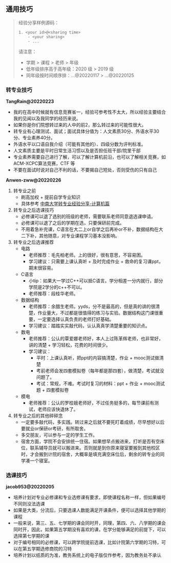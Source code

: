 ## 通用技巧

> 经验分享样例源码：
>
> ```
> 1. <your id>@<sharing time>
>     - <your sharing>
>     - ...
> ```
> 请注意：
> - 学期 > 课程 > 老师 > 年级
> - 低年级排序高于高年级：2020 级 > 2019 级
> - 同年级按时间顺序排：...@20220117 > ...@20220125

### 转专业技巧

**TangRain@20220223**

- 我的在高中时候就有信息竞赛省一，经验可参考性不太大，所以经验主要结合我的见闻以及我同学的经历来说。
- 如果你是你们院想转过来的人中的前2，那么转过来的可能性很大。
- 转专业有心理测试、面试；面试具体分值为：人文素质30分、外语水平30分、专业素养40分。
- 外语水平以口语自我介绍（可能有其他的）、四级分数为评判标准。
- 人文素质主要是平时日常生活习惯以及是否担任班干部/院里干部
- 专业素养需要自己进行了解，可以了解计算机前沿，也可以了解相关竞赛，如 ACM-XCPC算法竞赛，CTF 等
- 不要在面试时说对自己不利的话，不要揭自己短处，否则受伤的只有自己

**Anwen-zww@20220226**

1. 转专业之前
    - 刷高加权 + 提前自学专业知识
    - 具体参考 [中南大学转专业经验分享-计算机篇](https://zhuanlan.zhihu.com/p/393116993)
2. 转专业之后选课技巧
    - 必修课可以退了选别的班级的老师，需要联系老师同意退选课申请。
    - 必修课可以退了之后的学期在选，只要保研前完成。
    - 不用着急补完课，C语言在大二上or自学之后再补or不补，数据结构在大二下补，其他随意，对专业课程学习基本没影响。
3. 转专业之后选课推荐
    - 电路
        - 老师推荐：毛先柏老师。上的很好，很有意思，不容易困。
        - 学习建议：只需要上课认真听 + 及时完成作业 + 救命的复习课ppt，期末很容易。
    - C语言
        - 小tip：如果大一学过C++可以抵C语言。学分相差一分内就行，部分学院是2学分的c++不可以。
        - 老师推荐：段桂华老师。
    - 数据结构
        - 老师推荐：余腊生老师。yyds，分不是最高的，但是真的讲的很清楚，作业量大，不过都是很值得的练习与实验。数据结构这门课很重要，一定要选择认真负责的老师打好基础。
        - 学习建议：踏踏实实敲代码，认认真真学清楚重要的知识点。
    - 数电
        - 老师推荐：公认的覃爱娜老师好，本人上过陈革辉老师，也非常好，讲的清楚 + 学习轻松，花费的时间很少。
        - 学习建议：
            - 平时：上课认真听，把ppt的内容搞清楚，作业 + mooc测试做清楚
            - 考前老师会发四套模拟卷（每年都是那四套），做清楚，考试就没问题了。
            - 考试：常规，不难。考试时复习的材料：ppt + 作业 + mooc测试题 + 四套模拟卷
    - 模电
        - 老师推荐：公认的罗桂娥老师好，不过任务挺多的，每节课前有测试，老师应该快退休了。
4. 转专业之后的其他碎碎念
    - 一定要多敲代码，多实践。转过来之后就不要死盯着成绩，尽早想好以后要就业or保研or考研，有所取舍。
    - 多交朋友，可以参与一定的学生工作。
    - 宿舍方面，学院不会安排统一住宿。如果想早点搬进来，打听是否有空床位，联系辅导员就可以搬进来。否则就是到你原来寝室要搬到其他校区时，才会搬到计院的宿舍，大概率是填充满空床位后，剩余的转专业的同学凑一个寝室。

### 选课技巧

**jacob953@20220205**

- 培养计划对专业必修课和专业选修课有要求，即使课程名称一样，但如果编号不同则没法选课
- 如果是大类，分流后，只要选课人数能满足开课条件，便可以选择其他学期的课程
- 一般来说，第三、五、七学期的课会同时开，同理，第四、六、八学期的课会同时开，因此，如果第五学期没有喜欢的课，在学分能够满足的前提下，可以选择第七学期的课
- 对于编号相同的必修课，可以跨学院提前选课，比如计院第六学期的习特，可以在第五学期选修商院的习特
- 培养计划以纸质的为准，教务系统上的电子版仅作参考，因为教务处不承认